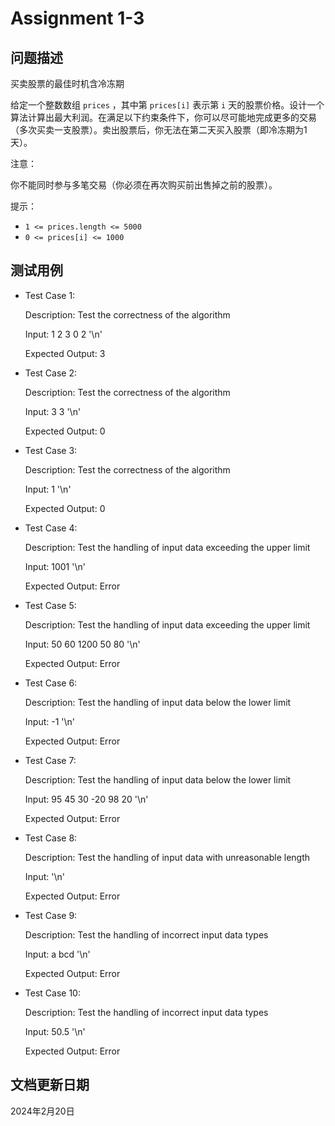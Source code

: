 # Assignment 1-3

## 问题描述

买卖股票的最佳时机含冷冻期

给定一个整数数组 `prices` ，其中第 `prices[i]` 表示第 `i` 天的股票价格。设计一个算法计算出最大利润。在满足以下约束条件下，你可以尽可能地完成更多的交易（多次买卖一支股票）。卖出股票后，你无法在第二天买入股票（即冷冻期为1天）。

注意：

你不能同时参与多笔交易（你必须在再次购买前出售掉之前的股票）。

提示：

* `1 <= prices.length <= 5000`
* `0 <= prices[i] <= 1000`

## 测试用例

* Test Case 1:

  Description: Test the correctness of the algorithm

  Input: 1 2 3 0 2 '\n'

  Expected Output: 3

* Test Case 2:

  Description: Test the correctness of the algorithm

  Input: 3 3 '\n'

  Expected Output: 0

* Test Case 3:

  Description: Test the correctness of the algorithm

  Input: 1 '\n'

  Expected Output: 0

* Test Case 4:

  Description: Test the handling of input data exceeding the upper limit

  Input: 1001 '\n'

  Expected Output: Error

* Test Case 5:

  Description: Test the handling of input data exceeding the upper limit

  Input: 50 60 1200 50 80 '\n'

  Expected Output: Error

* Test Case 6:

  Description: Test the handling of input data below the lower limit

  Input: -1 '\n'

  Expected Output: Error

* Test Case 7:

  Description: Test the handling of input data below the lower limit

  Input: 95 45 30 -20 98 20 '\n'

  Expected Output: Error

* Test Case 8:

  Description: Test the handling of input data with unreasonable length

  Input: '\n'

  Expected Output: Error

* Test Case 9:

  Description: Test the handling of incorrect input data types

  Input: a bcd '\n'

  Expected Output: Error

* Test Case 10:

  Description: Test the handling of incorrect input data types

  Input: 50.5 '\n'
  
  Expected Output: Error

## 文档更新日期

2024年2月20日